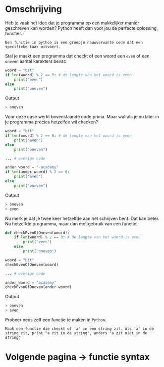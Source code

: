 # Omschrijving
Heb je vaak het idee dat je programma op een makkelijker manier geschreven kan worden?
Python heeft dan voor jou de perfecte oplossing, functies.

```info
Een functie in python is een groepje nauwverwante code dat een specifieke taak uitvoert.

```

Stel je maakt een programma dat checkt of een woord een `even` of een `oneven` aantal karakters bevat:
```python
woord = "bit"
if len(woord) % 2 == 0: # de lengte van het woord is even
    print("even")
else 
    print("oneven")
```
Output
```bash
> oneven
```

Voor deze case werkt bovenstaande code prima.
Maar wat als je nu later in je programma precies hetzelfde wil checken?

```python
woord = "bit"
if len(woord) % 2 == 0: # de lengte van het woord is even
    print("even")
else 
    print("oneven")

... # overige code

ander_woord = "-academy"
if len(ander_woord) % 2 == 0:
    print("even")
else
    print("oneven")
```
Output
```bash
> oneven
> even
```

Nu merk je dat je twee keer hetzelfde aan het schrijven bent. Dat kan beter. Nu hetzelfde programma, maar dan met gebruik van een functie:
```python
def checkEvenOfOneven(woord):
    if len(woord) % 2 == 0: # de lengte van het woord is even
        print("even")
    else 
        print("oneven")

woord = "bit"
checkEvenOfOneven(woord)

... # overige code

ander_woord = "academy"
checkEvenOfOneven(ander_woord)
```
Output
```bash
> oneven
> even
```

Probeer eens zelf een functie te maken in `Python`.

```exercise
Maak een functie die checkt of 'a' in een string zit. Als 'a' in de string zit, print "a zit in de string", anders "a zit niet in de string"
```

# Volgende pagina -> functie syntax
